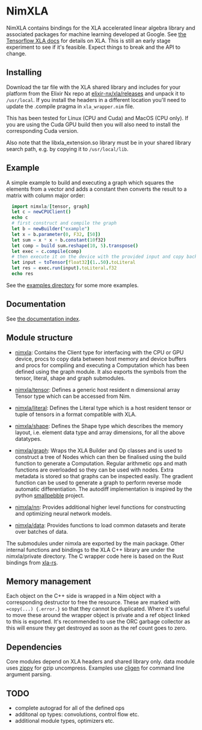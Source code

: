 # NimXLA
NimXLA contains bindings for the XLA accelerated linear algebra library and associated packages for machine learning developed at Google. See [the Tensorflow XLA docs](https://www.tensorflow.org/xla) for details on XLA. This is still an early stage experiment to see if it's feasible. Expect things to break and the API to change.

## Installing
Download the tar file with the XLA shared library and includes for your platform from the Elixir Nx repo at [elixir-nx/xla/releases](https://github.com/elixir-nx/xla/releases) and unpack it to `/usr/local`. If you install the headers in a different location you'll need to update the .compile pragma in `xla_wrapper.nim` file.

This has been tested for Linux (CPU and Cuda) and MacOS (CPU only). If you are using the Cuda GPU build then you will also need to install the corresponding Cuda version. 

Also note that the libxla_extension.so library must be in your shared library search path, e.g. by copying it to `/usr/local/lib`.

## Example 
A simple example to build and executing a graph which squares the elements from a vector and adds a constant then converts the result to a matrix with column major order:

```nim
  import nimxla/[tensor, graph]
  let c = newCPUClient()
  echo c
  # first construct and compile the graph
  let b = newBuilder("example")
  let x = b.parameter(0, F32, [50])
  let sum = x * x + b.constant(10f32)
  let comp = build sum.reshape(10, 5).transpose()
  let exec = c.compile(comp)
  # then execute it on the device with the provided input and copy back the result
  let input = toTensor[float32](1..50).toLiteral
  let res = exec.run(input).toLiteral.f32
  echo res
```
See the [examples directory](https://github.com/jnb666/nimxla/tree/main/examples) for some more examples.

## Documentation
See [the documentation index](https://jnb666.github.io/nimxla/htdocs/theindex.html).

## Module structure
- [nimxla](https://jnb666.github.io/nimxla/htdocs/nimxla.html): Contains the Client type for interfacing with the CPU or GPU device, procs to copy data between host memory and device buffers and procs for compiling and executing a Computation which has been defined using the graph module. It also exports the symbols from the tensor, literal, shape and graph submodules.

- [nimxla/tensor](https://jnb666.github.io/nimxla/htdocs/tensor.html): Defines a generic host resident n dimensional array Tensor type which can be accessed from Nim.

- [nimxla/literal](https://jnb666.github.io/nimxla/htdocs/literal.html): Defines the Literal type which is a host resident tensor or tuple of tensors in a format compatible with XLA.

- [nimxla/shape](https://jnb666.github.io/nimxla/htdocs/shape.html): Defines the Shape type which describes the memory layout, i.e. element data type and array dimensions, for all the above datatypes.

- [nimxla/graph](https://jnb666.github.io/nimxla/htdocs/graph.html): Wraps the XLA Builder and Op classes and is used to construct a tree of Nodes which can then be finalised using the build function to generate a Computation. Regular arithmetic ops and math functions are overloaded so they can be used with nodes. Extra metadata is stored so that graphs can be inspected easily. The gradient function can be used to generate a graph to perform reverse mode automatic differentiation. The autodiff implementation is inspired by the python [smallpebble](https://github.com/sradc/smallpebble) project.

- [nimxla/nn](https://jnb666.github.io/nimxla/htdocs/nn.html): Provides additional higher level functions for constructing and optimizing neural network models.

- [nimxla/data](https://jnb666.github.io/nimxla/htdocs/data.html): Provides functions to load common datasets and iterate over batches of data.

The submodules under nimxla are exported by the main package. Other internal functions and bindings to the XLA C++ library are under the nimxla/private directory. The C wrapper code here is based on the Rust bindings from [xla-rs](https://github.com/LaurentMazare/xla-rs).

## Memory management
Each object on the C++ side is wrapped in a Nim object with a corresponding destructor to free the resource. These are marked with `=copy(...) {.error.}` so that they cannot be duplicated. Where it's useful to move these around the wrapper object is private and a ref object linked to this is exported. It's recommended to use the ORC garbage collector as this will ensure they get destroyed as soon as the ref count goes to zero.

## Dependencies
Core modules depend on XLA headers and shared library only. data module uses [zippy](https://github.com/guzba/zippy) for gzip uncompress. Examples use [cligen](https://github.com/c-blake/cligen) for command line argument parsing.

## TODO
- complete autograd for all of the defined ops
- additonal op types: convolutions, control flow etc.
- additional module types, optimizers etc.

